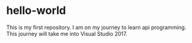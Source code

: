 # hello-world
This is my first repository.
I am on my journey to learn api programming.
This journey will take me into Visual Studio 2017.
